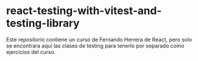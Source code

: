 # react-testing-with-vitest-and-testing-library
Este repositorio contiene un curso de Fernando Herrera de React, pero solo se encontrara aqui las clases de testing para tenerlo por separado como ejercicios del curso.
